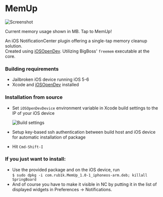 MemUp
=====
![Screenshot](http://i.imgur.com/BTViEOy.png)

Current memory usage shown in MB. Tap to MemUp!

An iOS NotificationCenter plugin offering a single-tap memory cleanup solution.  
Created using [iOSOpenDev](https://github.com/kokoabim/iOSOpenDev). Utilizing BigBoss' `freemem` executable at the core.

### Building requirements
* Jailbroken iOS device running iOS 5-6  
* Xcode and [iOSOpenDev](http://iosopendev.com/download/) installed  

### Installation from source
* Set `iOSOpenDevDevice` environment variable in Xcode build settings to the IP of your iOS device  
  
  ![Build settings](http://i.imgur.com/t8UpZ2N.png)  
* Setup key-based ssh authentication between build host and iOS device for automatic installation of package  
* Hit `Cmd-Shift-I`

### If you just want to install:
* Use the provided package and on the iOS device, run  
`$ sudo dpkg -i com.rub1k.MemUp_1.0-1_iphoneos-arm.deb; killall SpringBoard`  
* And of course you have to make it visible in NC by putting it in the list of displayed widgets in Preferences -> Notifications.
